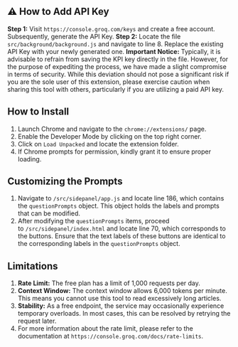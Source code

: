 ## ⚠️ How to Add API Key
**Step 1:**
Visit `https://console.groq.com/keys` and create a free account. Subsequently, generate the API Key.
**Step 2:**
Locate the file `src/background/background.js` and navigate to line 8. Replace the existing API Key with your newly generated one.
**Important Notice:** Typically, it is advisable to refrain from saving the KPI key directly in the file. However, for the purpose of expediting the process, we have made a slight compromise in terms of security. While this deviation should not pose a significant risk if you are the sole user of this extension, please exercise caution when sharing this tool with others, particularly if you are utilizing a paid API key.

## How to Install
1. Launch Chrome and navigate to the `chrome://extensions/` page.
2. Enable the Developer Mode by clicking on the top right corner.
3. Click on `Load Unpacked` and locate the extension folder.
4. If Chrome prompts for permission, kindly grant it to ensure proper loading. 

## Customizing the Prompts
1. Navigate to `/src/sidepanel/app.js` and locate line 186, which contains the `questionPrompts` object. This object holds the labels and prompts that can be modified.
2. After modifying the `questionPrompts` items, proceed to `/src/sidepanel/index.html` and locate line 70, which corresponds to the buttons. Ensure that the text labels of these buttons are identical to the corresponding labels in the `questionPrompts` object.

## Limitations
1. **Rate Limit:** The free plan has a limit of 1,000 requests per day.
2. **Context Window:** The context window allows 6,000 tokens per minute. This means you cannot use this tool to read excessively long articles.
3. **Stability:** As a free endpoint, the service may occasionally experience temporary overloads. In most cases, this can be resolved by retrying the request later.
4. For more information about the rate limit, please refer to the documentation at `https://console.groq.com/docs/rate-limits`.